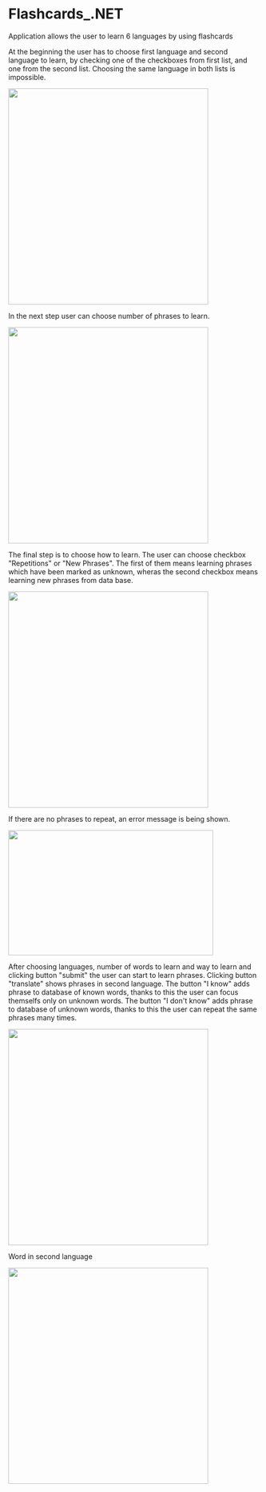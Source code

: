 # Flashcards_.NET

Application allows the user to learn 6 languages by using flashcards

At the beginning the user has to choose first language and second language to learn, by checking one of the checkboxes from first list, and one from the second list. Choosing the same language in both lists is impossible. 

<img src="https://user-images.githubusercontent.com/55066543/152377204-fefdb68b-6036-4e9f-83e0-8be664095546.png" width="400" height="432" >

In the next step user can choose number of phrases to learn.

<img src="https://user-images.githubusercontent.com/55066543/152370708-ca738571-d0a7-4b81-b7b6-ec9354ab0f05.png" width="400" height="432" >

The final step is to choose how to learn. The user can choose checkbox "Repetitions" or "New Phrases". The first of them means learning phrases which have been marked as unknown, wheras the second checkbox means learning new phrases from data base.  

<img src="https://user-images.githubusercontent.com/55066543/152371116-ef6b39c9-0624-45cd-89c8-91e249c92c4b.png" width="400" height="432" >

If there are no phrases to repeat, an error message is being shown.

<img src="https://user-images.githubusercontent.com/55066543/152355515-9be40add-4bfa-4eb5-8db2-ac0a71d00796.png" width="410" height="250" >

After choosing languages, number of words to learn and way to learn and clicking button "submit" the user can start to learn phrases. Clicking button "translate" shows phrases in second language. The button "I know" adds phrase to database of known words, thanks to this the user can focus themselfs only on unknown words. The button "I don't know" adds phrase to database of unknown words, thanks to this the user can repeat the same phrases many times.  

<img src="https://user-images.githubusercontent.com/55066543/152355618-a43fe7a2-1a22-4349-a8f1-5bdde6c0a06f.png" width="400" height="432" >

Word in second language

<img src="https://user-images.githubusercontent.com/55066543/152355742-317d847b-12f9-4c21-a513-6f436450e421.png" width="400" height="432" >


